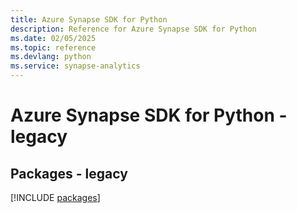 ```yaml
---
title: Azure Synapse SDK for Python
description: Reference for Azure Synapse SDK for Python
ms.date: 02/05/2025
ms.topic: reference
ms.devlang: python
ms.service: synapse-analytics
---
```

# Azure Synapse SDK for Python - legacy
## Packages - legacy
[!INCLUDE [packages](synapse-index.md)]
